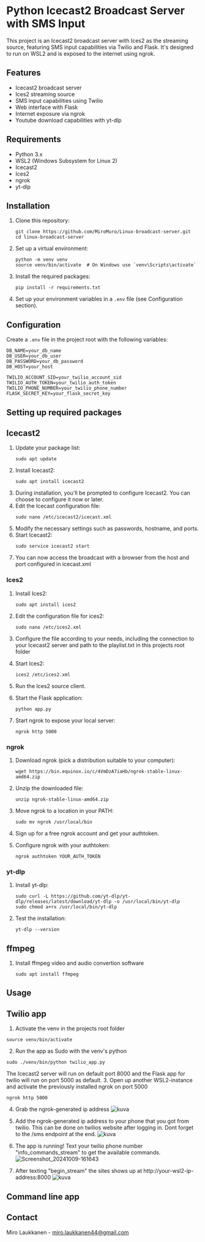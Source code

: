 # Python Icecast2 Broadcast Server with SMS Input

This project is an Icecast2 broadcast server with Ices2 as the streaming source, featuring SMS input capabilities via Twilio and Flask. It's designed to run on WSL2 and is exposed to the internet using ngrok.

## Features

- Icecast2 broadcast server
- Ices2 streaming source
- SMS input capabilities using Twilio
- Web interface with Flask
- Internet exposure via ngrok
- Youtube download capabilities with yt-dlp

## Requirements

- Python 3.x
- WSL2 (Windows Subsystem for Linux 2)
- Icecast2
- Ices2
- ngrok
- yt-dlp

## Installation

1. Clone this repository:
   ```
   git clone https://github.com/MiroMuro/Linux-broadcast-server.git
   cd linux-broadcast-server
   ```

2. Set up a virtual environment:
   ```
   python -m venv venv
   source venv/bin/activate  # On Windows use `venv\Scripts\activate`
   ```

3. Install the required packages:
   ```
   pip install -r requirements.txt
   ```

4. Set up your environment variables in a `.env` file (see Configuration section).

## Configuration

Create a `.env` file in the project root with the following variables:

```
DB_NAME=your_db_name
DB_USER=your_db_user
DB_PASSWORD=your_db_password
DB_HOST=your_host

TWILIO_ACCOUNT_SID=your_twilio_account_sid
TWILIO_AUTH_TOKEN=your_twilio_auth_token
TWILIO_PHONE_NUMBER=your_twilio_phone_number
FLASK_SECRET_KEY=your_flask_secret_key
```

## Setting up required packages
## Icecast2

1. Update your package list:
   ```
   sudo apt update
   ```
2. Install Icecast2:
   ```
   sudo apt install icecast2
   ```
3. During installation, you'll be prompted to configure Icecast2. You can choose to configure it now or later.
4. Edit the Icecast configuration file:
   ```
   sudo nano /etc/icecast2/icecast.xml
   ```
5. Modify the necessary settings such as passwords, hostname, and ports.
6. Start Icecast2:
   ```
   sudo service icecast2 start
   ```
7. You can now access the broadcast with a browser from the host and port configured in icecast.xml

### Ices2

1. Install Ices2:
   ```
   sudo apt install ices2
   ```

2. Edit the configuration file for ices2:
   ```
   sudo nano /etc/ices2.xml
   ```

3. Configure the file according to your needs, including the connection to your Icecast2 server and path to the playlist.txt in this projects root folder

4. Start Ices2:
   ```
   ices2 /etc/ices2.xml
   ```

3. Run the Ices2 source client.
4. Start the Flask application:
   ```
   python app.py
   ```

5. Start ngrok to expose your local server:
   ```
   ngrok http 5000
   ```
### ngrok

1. Download ngrok (pick a distribution suitable to your computer):
   ```
   wget https://bin.equinox.io/c/4VmDzA7iaHb/ngrok-stable-linux-amd64.zip
   ```

2. Unzip the downloaded file:
   ```
   unzip ngrok-stable-linux-amd64.zip
   ```

3. Move ngrok to a location in your PATH:
   ```
   sudo mv ngrok /usr/local/bin
   ```

4. Sign up for a free ngrok account and get your authtoken.

5. Configure ngrok with your authtoken:
   ```
   ngrok authtoken YOUR_AUTH_TOKEN
   ```
### yt-dlp

1. Install yt-dlp:
   ```
   sudo curl -L https://github.com/yt-dlp/yt-dlp/releases/latest/download/yt-dlp -o /usr/local/bin/yt-dlp
   sudo chmod a+rx /usr/local/bin/yt-dlp
   ```

2. Test the installation:
   ```
   yt-dlp --version
   ```
## ffmpeg
1. Install ffmpeg video and audio convertion software
   ```
   sudo apt install ffmpeg
   ```
## Usage
## Twilio app
1. Activate the venv in the projects root folder
```
source venv/bin/activate
```
2. Run the app as Sudo with the venv's python
```
sudo ./venv/bin/python twilio_app.py
```
The Icecast2 server will run on default port 8000 and the Flask app for twilio will run on port 5000 as default.
3. Open up another WSL2-instance and activate the previously installed ngrok on port 5000
```
ngrok http 5000
```
4. Grab the ngrok-generated ip address
![kuva](https://github.com/user-attachments/assets/a8f89d77-dc4e-4263-b4e2-a2530fb52910)
5. Add the ngrok-generated ip address to your phone that you got from twilio. This can be done on twilios website after logging in. Dont forget to the /sms endpoint at the end.
![kuva](https://github.com/user-attachments/assets/fd5780ab-2fa0-4f62-8186-96755f328b54)

6. The app is running! Text your twilio phone number "info_commands_stream" to get the available commands.
![Screenshot_20241009-161643](https://github.com/user-attachments/assets/d7062f8b-3efe-46af-a72c-f0d25e1e086d)
7. After texting "begin_stream" the sites shows up at http://your-wsl2-ip-address:8000
![kuva](https://github.com/user-attachments/assets/0c883991-4293-411f-aad7-8360c676dca0)

## Command line app

## Contact

Miro Laukkanen - miro.laukkanen44@gmail.com



